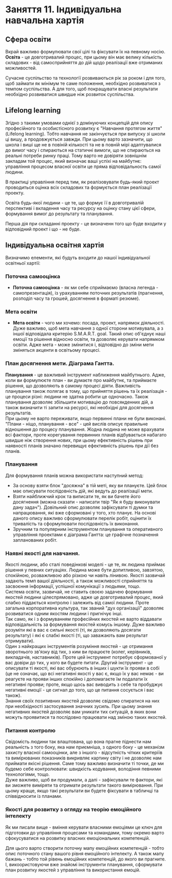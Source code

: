 # Заняття 11. Індивідуальна навчальна хартія
## Сфера освіти
Вкрай важливо формулювати свої цілі та фіксувати їх на певному носію.  
**Освіта** - це довготривалий процес, при цьому він має велику кількість складових - від самосприйняття до дій щодо реалізації вже отриманих можливостей.  
  
Сучасне суспільство та технології розвиваються рік за роком і для того, щоб займати як мінімум те саме положення, необхідно розвиватися з темпом суспільства. А для того, щоб покращувати власні результати необхідно розвиватися швидше ніж розвиток суспільства.  
  
## Lifelong learning
Згідно з такими умовами однієї з домінуючих концепцій для опису професійного та особистісного розвитку є "Навчання протягом життя" (Lifelong learning). Тобто навчання не закінчується при випуску зі школи ці вишу, а продовжується завжди. При цьому варто зазначити, що школа і виші ще не в повіній кількості та не в повній мірі адаптувалися до вимог часу і спираються на статичні вимоги, що не спираються на реальні потреби ринку праці.  Тому варто не довіряти зовнішнім закладам той процес, який визначає ваші успіхі на майбутнє: управління процесом власної освіти це пряма відповідальность самої людини.  
  
В практиці управління перед тим, як реалізовувати будь-який проект проводиться оцінка всіх складових та формується план реалізації проекту.  
  
Освіта будь-якої людини - це те, що формує її в довготривалій перспективі і вкладення часу та ресурсу на оцінку стану цієї сфери, формування вимог до результату та планування.  
  
Перша дія при складанні проекту - це визначенн того що буде входити у відповідний проект і що - не буде.  

## Індивідуальна освітня хартія
Визначимо елементи, які будуть входити до нашої індивідуальної освітньої хартії:  
### Поточна самооцінка
* **Поточна самооцінка** - як ми себе сприймаємо (власна легенда - самопрезентація), із урахуванням поточних результатів (прагнення, розподіл часу та грошей, досягнення в форматі резюме).
### Мета освіти
* **Мета освіти** - чого ми хочемо: посада, проект, напрямок діяльності. Дуже важливо, щоб мета навчання з одної сторони мотивувала, а з іншої відповідала критерію S.M.A.R.T. goal. Такий опис об'єднує наші емоції та рішення відносно освіти, та дозволяє керувати напрямком освіти. Адже мета - може змінитися і, відповідно до зміни мети зміняться акценти в освітьому процесі.

### План досягнення мети. Діаграма Гантта.
**Планування** - це важливий інструмент наближення майбутнього.  Адже, коли ви формулюєте план - ви думаєте про майбутнє, та приймаєте рішення, що дозволяють в самому процесі діяти. Важливість планування також полягає в тому, що прийняття рішень та їх реалізація - це процеси різні: людини не здатна робити це одночасно.  Також планування дозволяє збільшити мотивацію до повсякденних дій, а також визначити ті запити на ресурсі, які необхідні для досягнення результатів.  
При цьому не варто переживати, якщо первинні плани не були виконані. "Плани - ніщо, планування - все" - цей вислів описує правильне відношення до процесу планування.  Жодна людина не може врахувати всі фактори, проте корегування первинних планів відбувається набагато швидше ніж створення нових, при цьому ефективність рішень при наявності планів значано перевищує ефективність рішень при дії без планів.  
  
### Планування
Для формування планів можна використати наступний метод:
- За основу взяти блок "досяжна" в тій меті, яку ви плануєте. Цей блок має описувати послідовність дій, які ведуть до реалізації мети.
- Взяти найближчий крок та виписати те, як ви бачете його досягнення (можна сказати - написати твір "Як я буду виконувати дану задач"). Довільний опис дозволяє зафіксувати ті думки та напрацювання, які вже сформовані у того, хто планує. На основі даного опису важливо сформулювати перелік робіт, оцінити їх тривалість та сформулювати послідовність їх виконання. 
- Зручним та популярним інструментом планування та оперативного управління проектами є діаграма Гантта: це графічне позначення запланованих робіт. 
### Наявні якості для навчання.
Якості людини, або сталі поведінкові моделі - це те, як людина приймає рішення у певних ситуаціях.  Людина може бути допитливою, завзятою, спокійною, розважливою або різкою чи навіть лінивою.  Якості зазвичай задають темп вашої діяльності, а також можливості сприйняття та засвоєння інформації, успішної комунікації з людьями, тощо.  
Система освіти, зазвичай, не ставить своєю задачею формування якостей людини цілеспрямовано, адже це довготривалий процес, який слабко піддається контролю і залежить від самої людини.  Проте загальна корпоративна культура, так званий "дух організації" дозволяє розвиватися одним якостям людини і пригнічує інші.  
Так само, як і з формуванням професійних якостей не варто віддавати відповідальність за формування якостей комусь іншому. Дуже важливо розуміти які в вас є сильні якості (ті, як дозволяють досягати результату) і які є слабкі якості (ті, що заважають вам результат отримувати).  
Один з найкращих інструментів розуміння якостей - це отримання зворотнього зв'язку від тих, з ким ви працюєте (колег, керівників, викладачів, наставників).  Проте цей інструмент потребує сформованої у вас довіри до тих, у кого ви будете питати.
Другий інструмент - це описувати ті якості, які вас обурюють в інших і шукти їх прояви в собі (це не означає, що всі негативні якості у вас є, якщо їх у вас немає - ви реагуєте на прояви інших спокійно і допомагаєте їм подалати їх негативні прояви; проте, якщо щось вас виводить з себе та пробуджує негативні емоції - це сигнал до того, що це питання сосується і вас також).  
Знання своїх позитивних якостей дозволяє свідомо спиратися на них при необхідності застосування значних зусиль.  При цьому знання негативних якостей дозволяє вам уникати тих ситуацій, в яких вони можуть проявитися та послідовно працювати над зміною таких якостей.
### Питання контролю
Свідомість людини так влаштована, що вона прагне піднести нам реальність з того боку, яка нам приємніша, з одного боку - це механізм захисту власної самооцінки, але з іншого - відсутність чітких критеріїв та вимірюваних показників викривляє картину світу і не дозволяє нам приймати якісні рішення. Саме тому важливо визначити ті точки, де ми будемо себе контролювати: швидкість кодування, володіння певними технологіями, тощо.  
Дуже важливо, щоб ви продумали, а далі - зафіксували те фактори, які ви зможете виміряти та отримати результати такого вимірювання.  При цьому краще, якщо такі результати ви будете фіксувати в табличці та співвідносити із планами.

### Якості для розвитку з огляду на теорію емоційного інтелекту
Як ми писали вище - вміння керувати власними емоціями це ключ для підготовки до управління процесами та командами, тому окремо варто сфокусуватися на розвитку власних емоціональних компетенцій.  
  
Для цього варто створити поточну мапу емоційних компетенцій - тобто опис поточного стану вашого рівня емоційного інтелекту. А також мапу бажань - тобто той рівень емоційних компетенцій, до якого ви прагните. І, викоористовуючи вже знайомі інструменти планування, сформувати план розвитку якостей з управління та використання емоцій.
